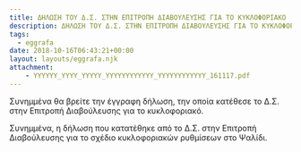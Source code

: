 ```yaml
---
title: ΔΗΛΩΣΗ ΤΟΥ Δ.Σ. ΣΤΗΝ ΕΠΙΤΡΟΠΗ ΔΙΑΒΟΥΛΕΥΣΗΣ ΓΙΑ ΤΟ ΚΥΚΛΟΦΟΡΙΑΚΟ
description: ΔΗΛΩΣΗ ΤΟΥ Δ.Σ. ΣΤΗΝ ΕΠΙΤΡΟΠΗ ΔΙΑΒΟΥΛΕΥΣΗΣ ΓΙΑ ΤΟ ΚΥΚΛΟΦΟΡΙΑΚΟ
tags:
  - eggrafa
date: 2018-10-16T06:43:21+00:00
layout: layouts/eggrafa.njk
attachment:
    - YYYYYY_YYYY_YYYYY_YYYYYYYYYYYY_YYYYYYYYYYYY_161117.pdf
---
```

Συνημμένα θα βρείτε την έγγραφη δήλωση, την οποία κατέθεσε το Δ.Σ. στην Επιτροπή Διαβούλευσης για το κυκλοφοριακό.
<!-- excerpt -->
Συνημμένα, η δήλωση που κατατέθηκε από το Δ.Σ. στην Επιτροπή Διαβούλευσης για το σχέδιο κυκλοφοριακών ρυθμίσεων στο Ψαλίδι.

